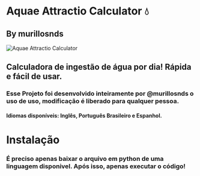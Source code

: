 # Aquae Attractio Calculator 💧
## By murillosnds

![Aquae Attractio Calculator](https://i.imgur.com/OT9SZ1J.png)

## Calculadora de ingestão de água por dia! Rápida e fácil de usar.

### Esse Projeto foi desenvolvido inteiramente por @murillosnds o uso de uso, modificação é liberado para qualquer pessoa.

#### Idiomas disponíveis: Inglês, Português Brasileiro e Espanhol. 

# Instalação
### É preciso apenas baixar o arquivo em python de uma linguagem disponivel. Após isso, apenas executar o código!


